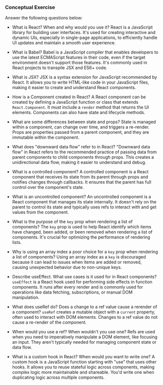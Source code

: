 ### Conceptual Exercise

Answer the following questions below:

- What is React? When and why would you use it?
   React is a JavaScript library for building user interfaces. It's used for creating interactive and dynamic UIs, especially in single-page applications, to efficiently handle UI updates and maintain a smooth user experience.

- What is Babel?
   Babel is a JavaScript compiler that enables developers to use the latest ECMAScript features in their code, even if the target environment doesn't support those features. It's commonly used in React projects to transpile JSX and ES6+ code.

- What is JSX?
   JSX is a syntax extension for JavaScript recommended by React. It allows you to write HTML-like code in your JavaScript files, making it easier to create and understand React components.

- How is a Component created in React?
   A React component can be created by defining a JavaScript function or class that extends `React.Component`. It must include a `render` method that returns the UI elements. Components can also have state and lifecycle methods.

- What are some differences between state and props?
   State is managed within a component, can change over time, and triggers a re-render. Props are properties passed from a parent component, and they are immutable within the component.

- What does "downward data flow" refer to in React?
   "Downward data flow" in React refers to the recommended practice of passing data from parent components to child components through props. This creates a unidirectional data flow, making it easier to understand and debug.

- What is a controlled component?
   A controlled component is a React component that receives its state from its parent through props and notifies changes through callbacks. It ensures that the parent has full control over the component's state.

- What is an uncontrolled component?
   An uncontrolled component is a React component that manages its state internally. It doesn't rely on the parent to control its state and typically uses refs to interact with and get values from the component.

- What is the purpose of the `key` prop when rendering a list of components?
   The `key` prop is used to help React identify which items have changed, been added, or been removed when rendering a list of components. It's crucial for optimizing the performance of rendering lists.

- Why is using an array index a poor choice for a `key` prop when rendering a list of components?
    Using an array index as a `key` is discouraged because it can lead to issues when items are added or removed, causing unexpected behavior due to non-unique keys.

- Describe useEffect. What use cases is it used for in React components?
    `useEffect` is a React hook used for performing side effects in function components. It runs after every render and is commonly used for operations like data fetching, subscriptions, or manual DOM manipulation.

- What does useRef do? Does a change to a ref value cause a rerender of a component?
    `useRef` creates a mutable object with a `current` property, often used to interact with DOM elements. Changes to a ref value do not cause a re-render of the component.

- When would you use a ref? When wouldn't you use one?
    Refs are used when you need to imperatively manipulate a DOM element, like focusing an input. They aren't typically needed for managing component state or data flow.

- What is a custom hook in React? When would you want to write one?
    A custom hook is a JavaScript function starting with "use" that uses other hooks. It allows you to reuse stateful logic across components, making complex logic more maintainable and shareable. You'd write one when duplicating logic across multiple components.